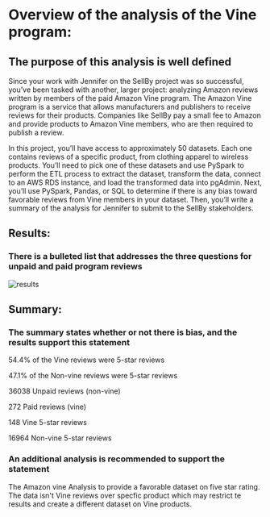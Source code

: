 # Overview of the analysis of the Vine program:

## The purpose of this analysis is well defined 

 Since your work with Jennifer on the SellBy project was so successful, you’ve been tasked with another, larger project: analyzing Amazon reviews written by members of the paid Amazon Vine program. The Amazon Vine program is a service that allows manufacturers and publishers to receive reviews for their products. Companies like SellBy pay a small fee to Amazon and provide products to Amazon Vine members, who are then required to publish a review.

In this project, you’ll have access to approximately 50 datasets. Each one contains reviews of a specific product, from clothing apparel to wireless products. You’ll need to pick one of these datasets and use PySpark to perform the ETL process to extract the dataset, transform the data, connect to an AWS RDS instance, and load the transformed data into pgAdmin. Next, you’ll use PySpark, Pandas, or SQL to determine if there is any bias toward favorable reviews from Vine members in your dataset. Then, you’ll write a summary of the analysis for Jennifer to submit to the SellBy stakeholders.



## Results:

### There is a bulleted list that addresses the three questions for unpaid and paid program reviews

![results](https://user-images.githubusercontent.com/115379848/232918671-3a1b7890-4bdd-4299-b7ba-6285d5fcf7ff.png)

## Summary:

### The summary states whether or not there is bias, and the results support this statement


54.4% of the Vine reviews were 5-star reviews

47.1% of the Non-vine reviews were 5-star reviews

36038 Unpaid reviews (non-vine)

272 Paid reviews (vine)

148 Vine 5-star reviews

16964 Non-vine 5-star reviews


### An additional analysis is recommended to support the statement 

The Amazon vine Analysis to provide a favorable dataset on five star rating.
The data isn't Vine reviews over specfic product which may restrict te results and create a different dataset on Vine products.

